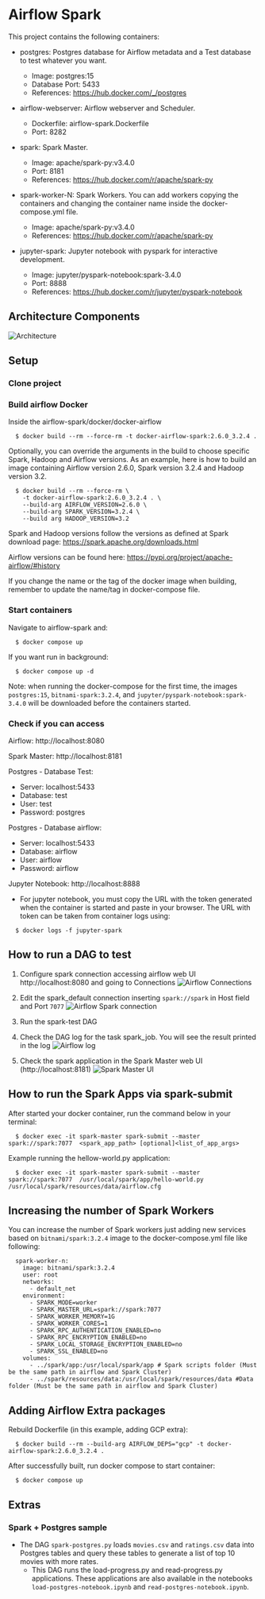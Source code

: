 # Airflow Spark

This project contains the following containers:

* postgres: Postgres database for Airflow metadata and a Test database to test whatever you want.
  * Image: postgres:15
  * Database Port: 5433
  * References: https://hub.docker.com/_/postgres

* airflow-webserver: Airflow webserver and Scheduler.
  * Dockerfile: airflow-spark.Dockerfile
  * Port: 8282

* spark: Spark Master.
  * Image: apache/spark-py:v3.4.0
  * Port: 8181
  * References: https://hub.docker.com/r/apache/spark-py

* spark-worker-N: Spark Workers. You can add workers copying the containers and changing the container name inside the docker-compose.yml file.
  * Image: apache/spark-py:v3.4.0
  * References: https://hub.docker.com/r/apache/spark-py

* jupyter-spark: Jupyter notebook with pyspark for interactive development.
  * Image: jupyter/pyspark-notebook:spark-3.4.0
  * Port: 8888
  * References: https://hub.docker.com/r/jupyter/pyspark-notebook

## Architecture Components

![](./doc/architecture.png "Architecture")

## Setup

### Clone project

### Build airflow Docker

Inside the airflow-spark/docker/docker-airflow

```shell
  $ docker build --rm --force-rm -t docker-airflow-spark:2.6.0_3.2.4 .
```

Optionally, you can override the arguments in the build to choose specific Spark, Hadoop and Airflow versions. As an example, here is how to build an image containing Airflow version 2.6.0, Spark version 3.2.4 and Hadoop version 3.2.

```shell
  $ docker build --rm --force-rm \
    -t docker-airflow-spark:2.6.0_3.2.4 . \
    --build-arg AIRFLOW_VERSION=2.6.0 \
    --build-arg SPARK_VERSION=3.2.4 \
    --build arg HADOOP_VERSION=3.2
```

Spark and Hadoop versions follow the versions as defined at Spark download page: https://spark.apache.org/downloads.html

Airflow versions can be found here: https://pypi.org/project/apache-airflow/#history

If you change the name or the tag of the docker image when building, remember to update the name/tag in docker-compose file.

### Start containers

Navigate to airflow-spark and:

```shell
  $ docker compose up
```

If you want run in background:

```shell
  $ docker compose up -d
```

Note: when running the docker-compose for the first time, the images `postgres:15`, `bitnami-spark:3.2.4`, and `jupyter/pyspark-notebook:spark-3.4.0` will be downloaded before the containers started.

### Check if you can access

Airflow: http://localhost:8080

Spark Master: http://localhost:8181

Postgres - Database Test:

* Server: localhost:5433
* Database: test
* User: test
* Password: postgres

Postgres - Database airflow:

* Server: localhost:5433
* Database: airflow
* User: airflow
* Password: airflow

Jupyter Notebook: http://localhost:8888

* For jupyter notebook, you must copy the URL with the token generated when the container is started and paste in your browser. The URL with token can be taken from container logs using:

```shell
  $ docker logs -f jupyter-spark
```

## How to run a DAG to test

1. Configure spark connection accessing airflow web UI http://localhost:8080 and going to Connections
![](./doc/airflow_connections_menu.png "Airflow Connections")

2. Edit the spark_default connection inserting `spark://spark` in Host field and Port `7077`
![](./doc/airflow_spark_connection.png "Airflow Spark connection")

3. Run the spark-test DAG

4. Check the DAG log for the task spark_job. You will see the result printed in the log
![](./doc/airflow_dag_log.png "Airflow log")

5. Check the spark application in the Spark Master web UI (http://localhost:8181)
![](./doc/spark_master_app.png "Spark Master UI")

## How to run the Spark Apps via spark-submit

After started your docker container, run the command below in your terminal:

```shell
  $ docker exec -it spark-master spark-submit --master spark://spark:7077  <spark_app_path> [optional]<list_of_app_args>
```

Example running the hellow-world.py application:

```shell
  $ docker exec -it spark-master spark-submit --master spark://spark:7077  /usr/local/spark/app/hello-world.py /usr/local/spark/resources/data/airflow.cfg
```

## Increasing the number of Spark Workers

You can increase the number of Spark workers just adding new services based on `bitnami/spark:3.2.4` image to the docker-compose.yml file like following:

```shell
  spark-worker-n:
    image: bitnami/spark:3.2.4
    user: root
    networks:
      - default_net
    environment:
      - SPARK_MODE=worker
      - SPARK_MASTER_URL=spark://spark:7077
      - SPARK_WORKER_MEMORY=1G
      - SPARK_WORKER_CORES=1
      - SPARK_RPC_AUTHENTICATION_ENABLED=no
      - SPARK_RPC_ENCRYPTION_ENABLED=no
      - SPARK_LOCAL_STORAGE_ENCRYPTION_ENABLED=no
      - SPARK_SSL_ENABLED=no
    volumes:
      - ../spark/app:/usr/local/spark/app # Spark scripts folder (Must be the same path in airflow and Spark Cluster)
      - ../spark/resources/data:/usr/local/spark/resources/data #Data folder (Must be the same path in airflow and Spark Cluster)
```

## Adding Airflow Extra packages

Rebuild Dockerfile (in this example, adding GCP extra):

```shell
  $ docker build --rm --build-arg AIRFLOW_DEPS="gcp" -t docker-airflow-spark:2.6.0_3.2.4 .
```

After successfully built, run docker compose to start container:

```shell
  $ docker compose up
```

## Extras

### Spark + Postgres sample

* The DAG `spark-postgres.py` loads `movies.csv` and `ratings.csv` data into Postgres tables and query these tables to generate a list of top 10 movies with more rates.
  * This DAG runs the load-progress.py and read-progress.py applications. These applications are also available in the notebooks `load-postgres-notebook.ipynb` and `read-postgres-notebook.ipynb`.